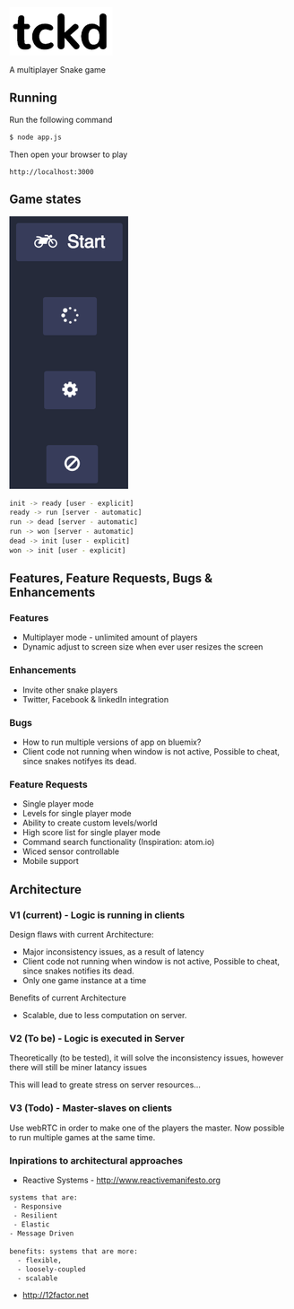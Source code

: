 [![tckd logo](img/tckd.png)](http://tckd.me/)

  A multiplayer Snake game

## Running

  Run the following command
```bash
$ node app.js
```

  Then open your browser to play
```web
http://localhost:3000
```

## Game states
![tckd logo](img/states.png)

```bash
init -> ready [user - explicit]
ready -> run [server - automatic]
run -> dead [server - automatic]
run -> won [server - automatic]
dead -> init [user - explicit]
won -> init [user - explicit]
```

## Features, Feature Requests, Bugs & Enhancements

### Features

  * Multiplayer mode - unlimited amount of players
  * Dynamic adjust to screen size when ever user resizes the screen

### Enhancements

  * Invite other snake players
  * Twitter, Facebook & linkedIn integration

### Bugs
  * How to run multiple versions of app on bluemix?
  * Client code not running when window is not active, Possible to cheat, since snakes notifyes its dead.

### Feature Requests
  * Single player mode
  * Levels for single player mode
  * Ability to create custom levels/world
  * High score list for single player mode
  * Command search functionality (Inspiration: atom.io)
  * Wiced sensor controllable
  * Mobile support

## Architecture

### V1 (current) - Logic is running in clients

Design flaws with current Architecture:

  * Major inconsistency issues, as a result of latency
  * Client code not running when window is not active, Possible to cheat, since snakes notifies its dead.
  * Only one game instance at a time

Benefits of current Architecture
  * Scalable, due to less computation on server.

### V2 (To be) - Logic is executed in Server

Theoretically (to be tested), it will solve the inconsistency issues, however there will still be miner latancy issues

This will lead to greate stress on server resources...

### V3 (Todo) - Master-slaves on clients

Use webRTC in order to make one of the players the master.
Now possible to run multiple games at the same time.

### Inpirations to architectural approaches

  * Reactive Systems - http://www.reactivemanifesto.org
```web
systems that are:
 - Responsive
 - Resilient
 - Elastic
- Message Driven

benefits: systems that are more:
  - flexible,
  - loosely-coupled
  - scalable
```

  * http://12factor.net
